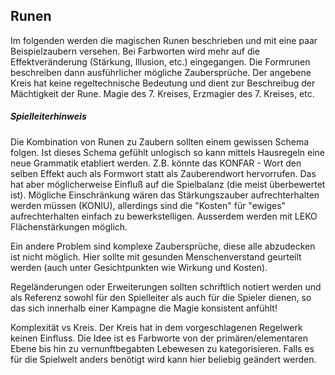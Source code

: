 ## Runen

Im folgenden werden die magischen Runen beschrieben und mit eine paar Beispielzaubern versehen. Bei Farbworten wird
mehr auf die Effektveränderung (Stärkung, Illusion, etc.) eingegangen. Die Formrunen beschreiben dann ausführlicher
mögliche Zaubersprüche. Der angebene Kreis hat keine regeltechnische Bedeutung und dient zur Beschreibug der
Mächtigkeit der Rune. Magie des 7. Kreises, Erzmagier des 7. Kreises, etc.

##### Spielleiterhinweis

Die Kombination von Runen zu Zaubern sollten einem gewissen Schema folgen. Ist dieses Schema gefühlt unlogisch so
kann mittels Hausregeln eine neue Grammatik etabliert werden. Z.B. könnte das KONFAR - Wort den selben Effekt auch
als Formwort statt als Zauberendwort hervorrufen. Das hat aber möglicherweise Einfluß auf die Spielbalanz (die meist
überbewertet ist). Mögliche Einschränkung wären das Stärkungszauber aufrechterhalten werden müssen (KONIU),
allerdings sind die "Kosten" für "ewiges" aufrechterhalten einfach zu bewerkstelligen. Ausserdem werden mit LEKO
Flächenstärkungen möglich.

Ein andere Problem sind komplexe Zaubersprüche, diese alle abzudecken ist nicht möglich. Hier sollte mit gesunden
Menschenverstand geurteilt werden (auch unter Gesichtpunkten wie Wirkung und Kosten).

Regeländerungen oder Erweiterungen sollten schriftlich notiert werden und als Referenz sowohl für den Spielleiter
als auch für die Spieler dienen, so das sich innerhalb einer Kampagne die Magie konsistent anfühlt!

Komplexität vs Kreis. Der Kreis hat in dem vorgeschlagenen Regelwerk keinen Einfluss. Die Idee ist es Farbworte
von der primären/elementaren Ebene bis hin zu vernunftbegabten Lebewesen zu kategorisieren. Falls es für die
Spielwelt anders benötigt wird kann hier beliebig geändert werden.
